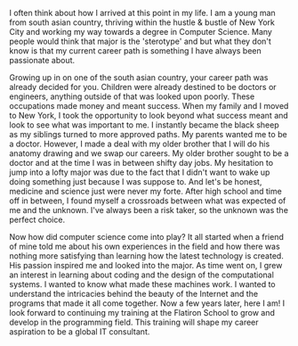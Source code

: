 

I often think about how I arrived at this point in my life. I am a young man from south asian country, thriving within the hustle & bustle of New York City and working my way towards a degree in Computer Science. Many people would think that major is the 'sterotype' and but what they don't know is that my current career path is something I have always been passionate about.

Growing up in on one of the south asian country, your career path was already decided for you. Children were already destined to be doctors or engineers, anything outside of that was looked upon poorly. These occupations made money and meant success. When my family and I moved to New York, I took the opportunity to look beyond what success meant and look to see what was important to me. I instantly became the black sheep as my siblings turned to more approved paths. My parents wanted me to be a doctor. However, I made a deal with my older brother that I will do his anatomy drawing and we swap our careers. My older brother sought to be a doctor and at the time I was in between shifty day jobs. My hesitation to jump into a lofty major was due to the fact that I didn't want to wake up doing something just because I was suppose to. And let's be honest, medicine and science just were never my forte. After high school and time off in between, I found myself a crossroads between what was expected of me and the unknown. I've always been a risk taker, so the unknown was the perfect choice.

Now how did computer science come into play? It all started when a friend of mine told me about his own experiences in the field and how there was nothing more satisfying than learning how the latest technology is created. His passion inspired me and looked into the major. As time went on, I grew an interest in learning about coding and the design of the computational systems. I wanted to know what made these machines work. I wanted to understand the intricacies behind the beauty of the Internet and the programs that made it all come together. Now a few years later, here I am! I look forward to continuing my training at the Flatiron School to grow and develop in the programming field. This training will shape my career aspiration to be a global IT consultant.
